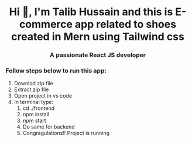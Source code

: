<h1 align="center">Hi 👋, I'm Talib Hussain and this is E-commerce app related to shoes created in Mern using Tailwind css</h1>
<h3 align="center">A passionate React JS developer</h3>

<h3 align="left">Follow steps below to run this app:</h3>
<ol>
  <li>Downlod zip file</li>
  <li>Extract zip file</li>
  <li>Open project in vs code</li>
  <li>In terminal type:
    <ol>
  <li>cd ./frontend</li>
  <li>npm install</li>
  <li>npm start</li>
  <li>Do same for backend</li>
  <li>Congragulations!! Project is running</li>
    </ol>
</ol>
<!-- <img src="my sign.jpg" alt="My Sign" width="500"/> -->
